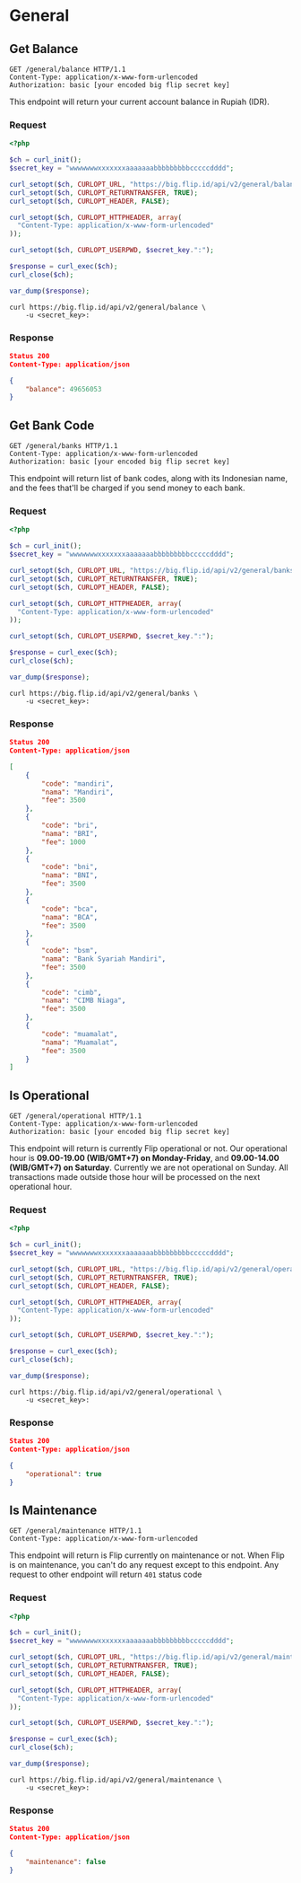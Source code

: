 # General

## Get Balance

```http
GET /general/balance HTTP/1.1
Content-Type: application/x-www-form-urlencoded
Authorization: basic [your encoded big flip secret key]
```

This endpoint will return your current account balance in Rupiah (IDR).

### Request

```php
<?php

$ch = curl_init();
$secret_key = "wwwwwwwxxxxxxxaaaaaaabbbbbbbbbcccccdddd";

curl_setopt($ch, CURLOPT_URL, "https://big.flip.id/api/v2/general/balance");
curl_setopt($ch, CURLOPT_RETURNTRANSFER, TRUE);
curl_setopt($ch, CURLOPT_HEADER, FALSE);

curl_setopt($ch, CURLOPT_HTTPHEADER, array(
  "Content-Type: application/x-www-form-urlencoded"
));

curl_setopt($ch, CURLOPT_USERPWD, $secret_key.":");

$response = curl_exec($ch);
curl_close($ch);

var_dump($response);
```

```shell
curl https://big.flip.id/api/v2/general/balance \
    -u <secret_key>: 
```

### Response

```json
Status 200
Content-Type: application/json

{
    "balance": 49656053
}
```

## Get Bank Code

```http
GET /general/banks HTTP/1.1
Content-Type: application/x-www-form-urlencoded
Authorization: basic [your encoded big flip secret key]
```

This endpoint will return list of bank codes, along with its Indonesian name, and the fees that'll be charged if you send money to each bank.

### Request

```php
<?php

$ch = curl_init();
$secret_key = "wwwwwwwxxxxxxxaaaaaaabbbbbbbbbcccccdddd";

curl_setopt($ch, CURLOPT_URL, "https://big.flip.id/api/v2/general/banks");
curl_setopt($ch, CURLOPT_RETURNTRANSFER, TRUE);
curl_setopt($ch, CURLOPT_HEADER, FALSE);

curl_setopt($ch, CURLOPT_HTTPHEADER, array(
  "Content-Type: application/x-www-form-urlencoded"
));

curl_setopt($ch, CURLOPT_USERPWD, $secret_key.":");

$response = curl_exec($ch);
curl_close($ch);

var_dump($response);
```

```shell
curl https://big.flip.id/api/v2/general/banks \
    -u <secret_key>: 
```

### Response

```json
Status 200
Content-Type: application/json

[
    {
        "code": "mandiri",
        "nama": "Mandiri",
        "fee": 3500
    },
    {
        "code": "bri",
        "nama": "BRI",
        "fee": 1000
    },
    {
        "code": "bni",
        "nama": "BNI",
        "fee": 3500
    },
    {
        "code": "bca",
        "nama": "BCA",
        "fee": 3500
    },
    {
        "code": "bsm",
        "nama": "Bank Syariah Mandiri",
        "fee": 3500
    },
    {
        "code": "cimb",
        "nama": "CIMB Niaga",
        "fee": 3500
    },
    {
        "code": "muamalat",
        "nama": "Muamalat",
        "fee": 3500
    }
]
```

## Is Operational

```http
GET /general/operational HTTP/1.1
Content-Type: application/x-www-form-urlencoded
Authorization: basic [your encoded big flip secret key]
```

This endpoint will return is currently Flip operational or not. Our operational hour is **09.00-19.00 (WIB/GMT+7) on Monday-Friday**, and **09.00-14.00 (WIB/GMT+7) on Saturday**. Currently we are not operational on Sunday. All transactions made outside those hour will be processed on the next operational hour.

### Request

```php
<?php

$ch = curl_init();
$secret_key = "wwwwwwwxxxxxxxaaaaaaabbbbbbbbbcccccdddd";

curl_setopt($ch, CURLOPT_URL, "https://big.flip.id/api/v2/general/operational");
curl_setopt($ch, CURLOPT_RETURNTRANSFER, TRUE);
curl_setopt($ch, CURLOPT_HEADER, FALSE);

curl_setopt($ch, CURLOPT_HTTPHEADER, array(
  "Content-Type: application/x-www-form-urlencoded"
));

curl_setopt($ch, CURLOPT_USERPWD, $secret_key.":");

$response = curl_exec($ch);
curl_close($ch);

var_dump($response);
```

```shell
curl https://big.flip.id/api/v2/general/operational \
    -u <secret_key>: 
```

### Response

```json
Status 200
Content-Type: application/json

{
    "operational": true
}
```

## Is Maintenance

```http
GET /general/maintenance HTTP/1.1
Content-Type: application/x-www-form-urlencoded
```

This endpoint will return is Flip currently on maintenance or not. When Flip is on maintenance, you can't do any request except to this endpoint. Any request to other endpoint will return `401` status code

### Request

```php
<?php

$ch = curl_init();
$secret_key = "wwwwwwwxxxxxxxaaaaaaabbbbbbbbbcccccdddd";

curl_setopt($ch, CURLOPT_URL, "https://big.flip.id/api/v2/general/maintenance");
curl_setopt($ch, CURLOPT_RETURNTRANSFER, TRUE);
curl_setopt($ch, CURLOPT_HEADER, FALSE);

curl_setopt($ch, CURLOPT_HTTPHEADER, array(
  "Content-Type: application/x-www-form-urlencoded"
));

curl_setopt($ch, CURLOPT_USERPWD, $secret_key.":");

$response = curl_exec($ch);
curl_close($ch);

var_dump($response);
```

```shell
curl https://big.flip.id/api/v2/general/maintenance \
    -u <secret_key>: 
```

### Response

```json
Status 200
Content-Type: application/json

{
    "maintenance": false
}
```